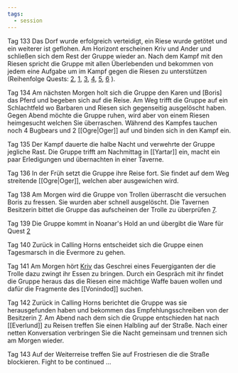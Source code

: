 ```yaml
---
tags:
  - session
---
```


Tag 133
Das Dorf wurde erfolgreich verteidigt, ein Riese wurde getötet und ein weiterer ist geflohen. Am Horizont erscheinen Kriv und Ander und schließen sich dem Rest der Gruppe wieder an. Nach dem Kampf mit den Riesen spricht die Gruppe mit allen Überlebenden und bekommen von jedem eine Aufgabe um im Kampf gegen die Riesen zu unterstützen (Reihenfolge Quests: [2](Quest%202.md), [1](Quest%201.md), [3](Quest%203.md), [4](Quest%204.md), [5](Quest%205.md), [6](Quest%206.md) ).

Tag 134
Am nächsten Morgen holt sich die Gruppe den Karen und [Boris] das Pferd und begeben sich auf die Reise. Am Weg trifft die Gruppe auf ein Schlachtfeld wo Barbaren und Riesen sich gegenseitig ausgelöscht haben. Gegen Abend möchte die Gruppe ruhen, wird aber von einem Riesen heimgesucht welchen Sie überraschen. Während des Kampfes tauchen noch 4 Bugbears und 2 [[Ogre|Oger]] auf und binden sich in den Kampf ein. 

Tag 135
Der Kampf dauerte die halbe Nacht und verwehrte der Gruppe jegliche Rast. Die Gruppe trifft am Nachmittag in [[Yartar]] ein, macht ein paar Erledigungen und übernachten in einer Taverne.

Tag 136
In der Früh setzt die Gruppe ihre Reise fort. Sie findet auf dem Weg streitende [[Ogre|Oger]], welchen aber ausgewichen wird.

Tag 138
Am Morgen wird die Gruppe von Trollen überrascht die versuchen Boris zu fressen. Sie wurden aber schnell ausgelöscht. Die Tavernen Besitzerin bittet die Gruppe das aufscheinen der Trolle zu überprüfen [7](Quest%207.md). 

Tag 139
Die Gruppe kommt in Noanar's Hold an und übergibt die Ware für Quest [2](Quest%202.md)

Tag 140
Zurück in Calling Horns entscheidet sich die Gruppe einen Tagesmarsch in die Evermore zu gehen.

Tag 141
Am Morgen hört [Kriv](Kriv.md) das Geschrei eines Feuergiganten der die Trolle dazu zwingt ihr Essen zu bringen. Durch ein Gespräch mit ihr findet die Gruppe heraus das die Riesen eine mächtige Waffe bauen wollen und dafür die Fragmente des [[Vonindod]] suchen.

Tag 142
Zurück in Calling Horns berichtet die Gruppe was sie herausgefunden haben und bekommen das Empfehlungsschreiben von der Besitzerin [7](Quest%207.md). Am Abend nach dem sich die Gruppe entschieden hat nach [[Everlund]] zu Reisen treffen Sie einen Halbling auf der Straße.  Nach einer netten Konversation verbringen Sie die Nacht gemeinsam und trennen sich am Morgen wieder.

Tag 143
Auf der Weiterreise treffen Sie auf Frostriesen die die Straße blockieren. Fight to be continued ...

